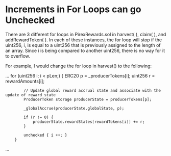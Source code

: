# Increments in For Loops can go Unchecked

There are 3 different for loops in PirexRewards.sol in harvest( ), claim( ), and addRewardToken( ).  In each of these instances, the for loop will stop if the uint256, i, is equal to a uint256 that is previously assigned to the length of an array.  Since i is being compared to another uint256, there is no way for it to overflow.  

For example, I would change the for loop in harvest() to the following:

...
for (uint256 i; i < pLen;) {
            ERC20 p = _producerTokens[i];
            uint256 r = rewardAmounts[i];

            // Update global reward accrual state and associate with the update of reward state
            ProducerToken storage producerState = producerTokens[p];

            _globalAccrue(producerState.globalState, p);

            if (r != 0) {
                producerState.rewardStates[rewardTokens[i]] += r;
            }

            unchecked { i ++; }
        }
...

